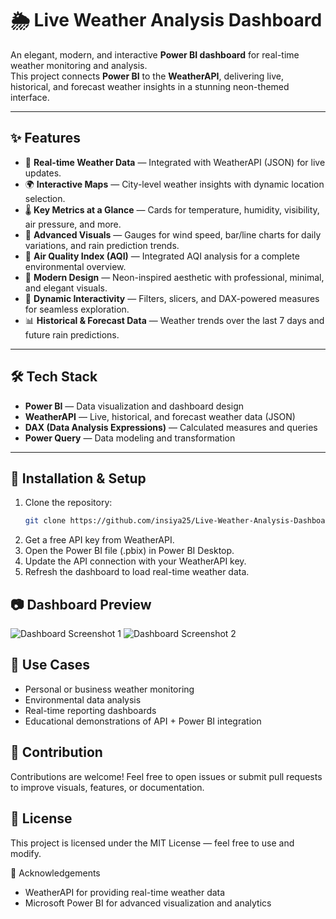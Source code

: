 # 🌦️ Live Weather Analysis Dashboard

An elegant, modern, and interactive **Power BI dashboard** for real-time weather monitoring and analysis.  
This project connects **Power BI** to the **WeatherAPI**, delivering live, historical, and forecast weather insights in a stunning neon-themed interface.

---

## ✨ Features

- 📡 **Real-time Weather Data** — Integrated with WeatherAPI (JSON) for live updates.  
- 🌍 **Interactive Maps** — City-level weather insights with dynamic location selection.  
- 🌡️ **Key Metrics at a Glance** — Cards for temperature, humidity, visibility, air pressure, and more.  
- 💨 **Advanced Visuals** — Gauges for wind speed, bar/line charts for daily variations, and rain prediction trends.  
- 🧭 **Air Quality Index (AQI)** — Integrated AQI analysis for a complete environmental overview.  
- 🎨 **Modern Design** — Neon-inspired aesthetic with professional, minimal, and elegant visuals.  
- 🔄 **Dynamic Interactivity** — Filters, slicers, and DAX-powered measures for seamless exploration.  
- 📊 **Historical & Forecast Data** — Weather trends over the last 7 days and future rain predictions.  

---

## 🛠️ Tech Stack

- **Power BI** — Data visualization and dashboard design  
- **WeatherAPI** — Live, historical, and forecast weather data (JSON)  
- **DAX (Data Analysis Expressions)** — Calculated measures and queries  
- **Power Query** — Data modeling and transformation  

---

## 🚀 Installation & Setup

1. Clone the repository:  
   ```bash
   git clone https://github.com/insiya25/Live-Weather-Analysis-Dashboard-Power-BI-Weather-API-
2. Get a free API key from WeatherAPI.
3. Open the Power BI file (.pbix) in Power BI Desktop.
4. Update the API connection with your WeatherAPI key.
5. Refresh the dashboard to load real-time weather data.

## 📷 Dashboard Preview

![Dashboard Screenshot 1](./img.jpeg)
![Dashboard Screenshot 2](./img2.jpeg)


## 📌 Use Cases
- Personal or business weather monitoring
- Environmental data analysis
- Real-time reporting dashboards
- Educational demonstrations of API + Power BI integration

## 🤝 Contribution
Contributions are welcome!
Feel free to open issues or submit pull requests to improve visuals, features, or documentation.

## 📜 License
This project is licensed under the MIT License — feel free to use and modify.

🙌 Acknowledgements
- WeatherAPI for providing real-time weather data
- Microsoft Power BI for advanced visualization and analytics
